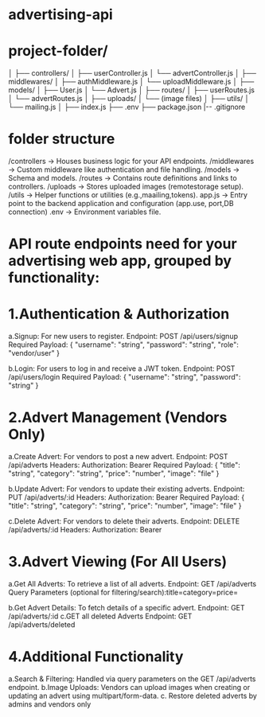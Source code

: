 # advertising-api

# project-folder/
│
├── controllers/
│   ├── userController.js
│   └── advertController.js
│
├── middlewares/
│   ├── authMiddleware.js
│   └── uploadMiddleware.js
│
├── models/
│   ├── User.js
│   └── Advert.js
│
├── routes/
│   ├── userRoutes.js
│   └── advertRoutes.js
│
├── uploads/
│   └── (image files)
│
├── utils/
│   └── mailing.js
│
├── index.js
├── .env
├── package.json
|-- .gitignore

# folder structure 
/controllers   -> Houses business logic for your API endpoints.
/middlewares   -> Custom middleware like authentication and file handling.
/models        -> Schema and models.
/routes        -> Contains route definitions and links to controllers.
/uploads       -> Stores uploaded images (remotestorage setup).
/utils         -> Helper functions or utilities (e.g.,maailing,tokens).
app.js         -> Entry point to the backend application and configuration (app.use, port,DB connection)
.env           -> Environment variables file.

# API route endpoints need for your advertising web app, grouped by functionality:
# 1.Authentication & Authorization
a.Signup: For new users to register.
    Endpoint: POST /api/users/signup
    Required Payload: { "username": "string", "password": "string", "role": "vendor/user" }

b.Login: For users to log in and receive a JWT token.
    Endpoint: POST /api/users/login
    Required Payload: { "username": "string", "password": "string" }

# 2.Advert Management (Vendors Only)
a.Create Advert: For vendors to post a new advert.
    Endpoint: POST /api/adverts
    Headers: Authorization: Bearer <token>
    Required Payload: { "title": "string", "category": "string", "price": "number", "image": "file" }

b.Update Advert: For vendors to update their existing adverts.
    Endpoint: PUT /api/adverts/:id
    Headers: Authorization: Bearer <token>
    Required Payload: { "title": "string", "category": "string", "price": "number", "image": "file" }

c.Delete Advert: For vendors to delete their adverts.
    Endpoint: DELETE /api/adverts/:id
    Headers: Authorization: Bearer <token>

# 3.Advert Viewing (For All Users)
a.Get All Adverts: To retrieve a list of all adverts.
    Endpoint: GET /api/adverts
    Query Parameters (optional for filtering/search):title=<string>category=<string>price=<number>

b.Get Advert Details: To fetch details of a specific advert.
    Endpoint: GET /api/adverts/:id
c.GET all deleted Adverts
    Endpoint: GET /api/adverts/deleted

# 4.Additional Functionality
a.Search & Filtering: Handled via query parameters on the GET /api/adverts endpoint.
b.Image Uploads: Vendors can upload images when creating or updating an advert using multipart/form-data.
c. Restore deleted adverts by admins and vendors only
